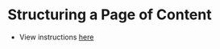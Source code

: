 # Structuring a Page of Content


- View instructions [here](https://developer.mozilla.org/en-US/docs/Learn/HTML/Introduction_to_HTML/Structuring_a_page_of_content)

